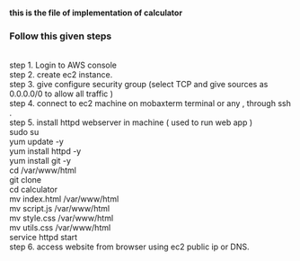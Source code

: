 <h4>this is the file of implementation of calculator</h4>
<h3>Follow this given steps</h3><br>
step 1. Login to  AWS console<br>
step 2. create ec2 instance.<br>
step 3. give configure security group (select TCP and give sources as 0.0.0.0/0 to allow all traffic )<br>
step 4. connect to ec2 machine on mobaxterm terminal or any , through ssh .<br>
step 5. install httpd webserver in machine ( used to run web app )<br>
   sudo su<br>
   yum update -y<br>
   yum install httpd -y<br>
   yum install git -y<br>
   cd /var/www/html<br>
   git clone <repository-link><br>
   cd calculator<br> 
   mv index.html /var/www/html<br>
   mv script.js /var/www/html<br>
   mv style.css /var/www/html<br>
   mv utils.css /var/www/html<br>
   service httpd start<br>
step 6. access website from browser using ec2 public ip or DNS.<br>
